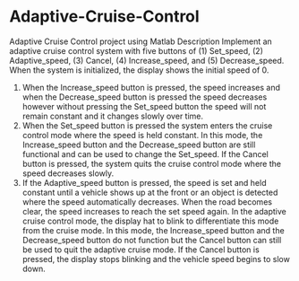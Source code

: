 # Adaptive-Cruise-Control
Adaptive Cruise Control project using Matlab
Description
Implement an adaptive cruise control system with five buttons of (1) Set_speed, (2) Adaptive_speed, (3)
Cancel, (4) Increase_speed, and (5) Decrease_speed. When the system is initialized, the display shows the
initial speed of 0.
1. When the Increase_speed button is pressed, the speed increases and when the Decrease_speed
button is pressed the speed decreases however without pressing the Set_speed button the speed
will not remain constant and it changes slowly over time.
2. When the Set_speed button is pressed the system enters the cruise control mode where the
speed is held constant. In this mode, the Increase_speed button and the Decrease_speed button
are still functional and can be used to change the Set_speed. If the Cancel button is pressed, the
system quits the cruise control mode where the speed decreases slowly.
3. If the Adaptive_speed button is pressed, the speed is set and held constant until a vehicle shows
up at the front or an object is detected where the speed automatically decreases. When the road
becomes clear, the speed increases to reach the set speed again. In the adaptive cruise control
mode, the display hat to blink to differentiate this mode from the cruise mode. In this mode, the
Increase_speed button and the Decrease_speed button do not function but the Cancel button can
still be used to quit the adaptive cruise mode. If the Cancel button is pressed, the display stops
blinking and the vehicle speed begins to slow down. 
